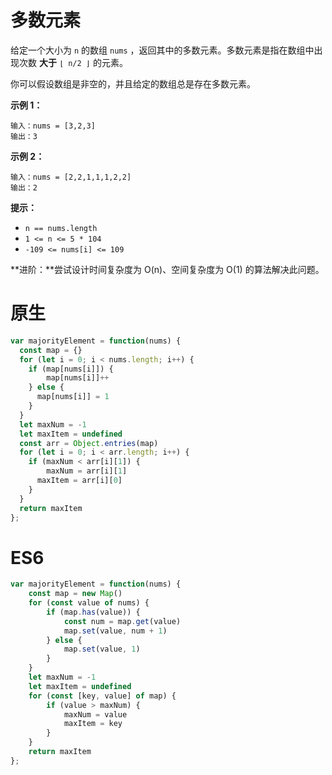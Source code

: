 # 多数元素

给定一个大小为 `n` 的数组 `nums` ，返回其中的多数元素。多数元素是指在数组中出现次数 **大于** `⌊ n/2 ⌋` 的元素。

你可以假设数组是非空的，并且给定的数组总是存在多数元素。

 

**示例 1：**

```
输入：nums = [3,2,3]
输出：3
```

**示例 2：**

```
输入：nums = [2,2,1,1,1,2,2]
输出：2
```

 

**提示：**

- `n == nums.length`
- `1 <= n <= 5 * 104`
- `-109 <= nums[i] <= 109`

 

**进阶：**尝试设计时间复杂度为 O(n)、空间复杂度为 O(1) 的算法解决此问题。



# 原生

```js
var majorityElement = function(nums) {
  const map = {}
  for (let i = 0; i < nums.length; i++) {
  	if (map[nums[i]]) {
  		map[nums[i]]++
    } else {
      map[nums[i]] = 1
    }
  }
  let maxNum = -1
  let maxItem = undefined
  const arr = Object.entries(map)
  for (let i = 0; i < arr.length; i++) {
  	if (maxNum < arr[i][1]) {
  		maxNum = arr[i][1]
      maxItem = arr[i][0]
    }
  }
  return maxItem
};
```

# ES6

```javascript
var majorityElement = function(nums) {
	const map = new Map()
	for (const value of nums) {
		if (map.has(value)) {
			const num = map.get(value)
			map.set(value, num + 1)
		} else {
			map.set(value, 1)
		}
	}
	let maxNum = -1
	let maxItem = undefined
	for (const [key, value] of map) {
		if (value > maxNum) {
			maxNum = value
			maxItem = key
		}
	}
	return maxItem
};
```

























